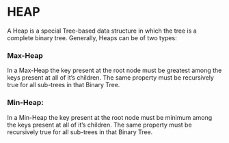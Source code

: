 # HEAP #
A Heap is a special Tree-based data structure in which the tree is a complete binary tree. Generally, Heaps can be of two types:
### Max-Heap ###
In a Max-Heap the key present at the root node must be greatest among the keys present at all of it’s children. The same property must be recursively true for all sub-trees in that Binary Tree.

### Min-Heap: ###
 In a Min-Heap the key present at the root node must be minimum among the keys present at all of it’s children. The same property must be recursively true for all sub-trees in that Binary Tree.
